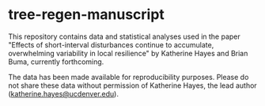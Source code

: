 # tree-regen-manuscript
 
This repository contains data and statistical analyses used in the paper "Effects of short-interval disturbances continue to accumulate, overwhelming variability in local resilience" by Katherine Hayes and Brian Buma, currently forthcoming. 

The data has been made available for reproducibility purposes. Please do not share these data without permission of Katherine Hayes, the lead author (katherine.hayes@ucdenver.edu). 
